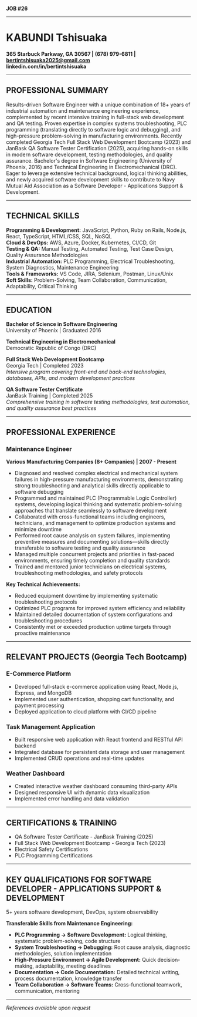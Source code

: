 **JOB #26**

---

# KABUNDI Tshisuaka

**365 Starbuck Parkway, GA 30567 | (678) 979-6811 | bertintshisuaka2025@gmail.com**  
**linkedin.com/in/bertintshisuaka**

---

## PROFESSIONAL SUMMARY

Results-driven Software Engineer with a unique combination of 18+ years of industrial automation and maintenance engineering experience, complemented by recent intensive training in full-stack web development and QA testing. Proven expertise in complex systems troubleshooting, PLC programming (translating directly to software logic and debugging), and high-pressure problem-solving in manufacturing environments. Recently completed Georgia Tech Full Stack Web Development Bootcamp (2023) and JanBask QA Software Tester Certification (2025), acquiring hands-on skills in modern software development, testing methodologies, and quality assurance. Bachelor's degree in Software Engineering (University of Phoenix, 2016) and Technical Engineering in Electromechanical (DRC). Eager to leverage extensive technical background, logical thinking abilities, and newly acquired software development skills to contribute to Navy Mutual Aid Association as a Software Developer - Applications Support & Development.

---

## TECHNICAL SKILLS

**Programming & Development:** JavaScript, Python, Ruby on Rails, Node.js, React, TypeScript, HTML/CSS, SQL, NoSQL  
**Cloud & DevOps:** AWS, Azure, Docker, Kubernetes, CI/CD, Git  
**Testing & QA:** Manual Testing, Automated Testing, Test Case Design, Quality Assurance Methodologies  
**Industrial Automation:** PLC Programming, Electrical Troubleshooting, System Diagnostics, Maintenance Engineering  
**Tools & Frameworks:** VS Code, JIRA, Selenium, Postman, Linux/Unix  
**Soft Skills:** Problem-Solving, Team Collaboration, Communication, Adaptability, Critical Thinking

---

## EDUCATION

**Bachelor of Science in Software Engineering**  
University of Phoenix | Graduated 2016

**Technical Engineering in Electromechanical**  
Democratic Republic of Congo (DRC)

**Full Stack Web Development Bootcamp**  
Georgia Tech | Completed 2023  
*Intensive program covering front-end and back-end technologies, databases, APIs, and modern development practices*

**QA Software Tester Certificate**  
JanBask Training | Completed 2025  
*Comprehensive training in software testing methodologies, test automation, and quality assurance best practices*

---

## PROFESSIONAL EXPERIENCE

### Maintenance Engineer
**Various Manufacturing Companies (8+ Companies) | 2007 - Present**

- Diagnosed and resolved complex electrical and mechanical system failures in high-pressure manufacturing environments, demonstrating strong troubleshooting and analytical skills directly applicable to software debugging
- Programmed and maintained PLC (Programmable Logic Controller) systems, developing logical thinking and systematic problem-solving approaches that translate seamlessly to software development
- Collaborated with cross-functional teams including engineers, technicians, and management to optimize production systems and minimize downtime
- Performed root cause analysis on system failures, implementing preventive measures and documenting solutions—skills directly transferable to software testing and quality assurance
- Managed multiple concurrent projects and priorities in fast-paced environments, ensuring timely completion and quality standards
- Trained and mentored junior technicians on electrical systems, troubleshooting methodologies, and safety protocols

**Key Technical Achievements:**
- Reduced equipment downtime by implementing systematic troubleshooting protocols
- Optimized PLC programs for improved system efficiency and reliability
- Maintained detailed documentation of system configurations and troubleshooting procedures
- Consistently met or exceeded production uptime targets through proactive maintenance

---

## RELEVANT PROJECTS (Georgia Tech Bootcamp)

### E-Commerce Platform
- Developed full-stack e-commerce application using React, Node.js, Express, and MongoDB
- Implemented user authentication, shopping cart functionality, and payment processing
- Deployed application to cloud platform with CI/CD pipeline

### Task Management Application
- Built responsive web application with React frontend and RESTful API backend
- Integrated database for persistent data storage and user management
- Implemented CRUD operations and real-time updates

### Weather Dashboard
- Created interactive weather dashboard consuming third-party APIs
- Designed responsive UI with dynamic data visualization
- Implemented error handling and data validation

---

## CERTIFICATIONS & TRAINING

- QA Software Tester Certificate - JanBask Training (2025)
- Full Stack Web Development Bootcamp - Georgia Tech (2023)
- Electrical Safety Certifications
- PLC Programming Certifications

---

## KEY QUALIFICATIONS FOR SOFTWARE DEVELOPER - APPLICATIONS SUPPORT & DEVELOPMENT

5+ years software development, DevOps, system observability

**Transferable Skills from Maintenance Engineering:**
- **PLC Programming → Software Development:** Logical thinking, systematic problem-solving, code structure
- **System Troubleshooting → Debugging:** Root cause analysis, diagnostic methodologies, solution implementation
- **High-Pressure Environment → Agile Development:** Quick decision-making, adaptability, meeting deadlines
- **Documentation → Code Documentation:** Detailed technical writing, process documentation, knowledge transfer
- **Team Collaboration → Software Teams:** Cross-functional teamwork, communication, mentoring

---

*References available upon request*
